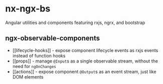 # nx-ngx-bs

Angular utilities and components featuring rxjs, ngrx, and bootstrap

## ngx-observable-components
- [[lifecycle-hooks]] - expose component lifecycle events as rxjs events instead of function hooks
- [[props]] - manage `@Input`s as a single observable stream, without the need for `ngOnChanges`
- [[actions]] - expose component `@Output`s as an event stream, just like DOM elements
